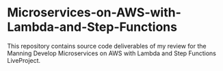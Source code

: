 # Microservices-on-AWS-with-Lambda-and-Step-Functions
This repository contains source code deliverables of my review for the Manning Develop Microservices on AWS with Lambda and Step Functions LiveProject.
